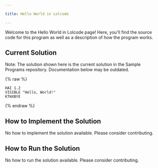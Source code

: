 ```yaml
---

title: Hello World in Lolcode

---
```


Welcome to the Hello World in Lolcode page! Here, you'll find the source code for this program as well as a description of how the program works.

## Current Solution

Note: The solution shown here is the current solution in the Sample Programs repository. Documentation below may be outdated.

{% raw %}

```Lolcode
HAI 1.2
VISIBLE "Hello, World!"
KTHXBYE

```

{% endraw %}

## How to Implement the Solution

No how to implement the solution available. Please consider contributing.

## How to Run the Solution

No how to run the solution available. Please consider contributing.
